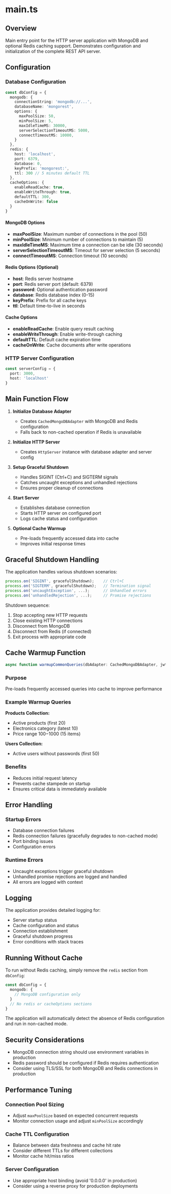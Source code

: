 # main.ts

## Overview
Main entry point for the HTTP server application with MongoDB and optional Redis caching support. Demonstrates configuration and initialization of the complete REST API server.

## Configuration

### Database Configuration
```typescript
const dbConfig = {
  mongodb: {
    connectionString: 'mongodb://...',
    databaseName: 'mongorest',
    options: {
      maxPoolSize: 50,
      minPoolSize: 5,
      maxIdleTimeMS: 30000,
      serverSelectionTimeoutMS: 5000,
      connectTimeoutMS: 10000,
    }
  },
  redis: {
    host: 'localhost',
    port: 6379,
    database: 0,
    keyPrefix: 'mongorest:',
    ttl: 300 // 5 minutes default TTL
  },
  cacheOptions: {
    enableReadCache: true,
    enableWriteThrough: true,
    defaultTTL: 300,
    cacheOnWrite: false
  }
}
```

#### MongoDB Options
- **maxPoolSize**: Maximum number of connections in the pool (50)
- **minPoolSize**: Minimum number of connections to maintain (5)
- **maxIdleTimeMS**: Maximum time a connection can be idle (30 seconds)
- **serverSelectionTimeoutMS**: Timeout for server selection (5 seconds)
- **connectTimeoutMS**: Connection timeout (10 seconds)

#### Redis Options (Optional)
- **host**: Redis server hostname
- **port**: Redis server port (default: 6379)
- **password**: Optional authentication password
- **database**: Redis database index (0-15)
- **keyPrefix**: Prefix for all cache keys
- **ttl**: Default time-to-live in seconds

#### Cache Options
- **enableReadCache**: Enable query result caching
- **enableWriteThrough**: Enable write-through caching
- **defaultTTL**: Default cache expiration time
- **cacheOnWrite**: Cache documents after write operations

### HTTP Server Configuration
```typescript
const serverConfig = {
  port: 3000,
  host: 'localhost'
}
```

## Main Function Flow

1. **Initialize Database Adapter**
   - Creates `CachedMongoDBAdapter` with MongoDB and Redis configuration
   - Falls back to non-cached operation if Redis is unavailable

2. **Initialize HTTP Server**
   - Creates `HttpServer` instance with database adapter and server config

3. **Setup Graceful Shutdown**
   - Handles SIGINT (Ctrl+C) and SIGTERM signals
   - Catches uncaught exceptions and unhandled rejections
   - Ensures proper cleanup of connections

4. **Start Server**
   - Establishes database connection
   - Starts HTTP server on configured port
   - Logs cache status and configuration

5. **Optional Cache Warmup**
   - Pre-loads frequently accessed data into cache
   - Improves initial response times

## Graceful Shutdown Handling

The application handles various shutdown scenarios:

```typescript
process.on('SIGINT', gracefulShutdown);    // Ctrl+C
process.on('SIGTERM', gracefulShutdown);   // Termination signal
process.on('uncaughtException', ...);      // Unhandled errors
process.on('unhandledRejection', ...);     // Promise rejections
```

Shutdown sequence:
1. Stop accepting new HTTP requests
2. Close existing HTTP connections
3. Disconnect from MongoDB
4. Disconnect from Redis (if connected)
5. Exit process with appropriate code

## Cache Warmup Function

```typescript
async function warmupCommonQueries(dbAdapter: CachedMongoDBAdapter, jwt: string)
```

### Purpose
Pre-loads frequently accessed queries into cache to improve performance

### Example Warmup Queries

**Products Collection:**
- Active products (first 20)
- Electronics category (latest 10)
- Price range $100-$1000 (15 items)

**Users Collection:**
- Active users without passwords (first 50)

### Benefits
- Reduces initial request latency
- Prevents cache stampede on startup
- Ensures critical data is immediately available

## Error Handling

### Startup Errors
- Database connection failures
- Redis connection failures (gracefully degrades to non-cached mode)
- Port binding issues
- Configuration errors

### Runtime Errors
- Uncaught exceptions trigger graceful shutdown
- Unhandled promise rejections are logged and handled
- All errors are logged with context

## Logging

The application provides detailed logging for:
- Server startup status
- Cache configuration and status
- Connection establishment
- Graceful shutdown progress
- Error conditions with stack traces

## Running Without Cache

To run without Redis caching, simply remove the `redis` section from `dbConfig`:

```typescript
const dbConfig = {
  mongodb: {
    // MongoDB configuration only
  }
  // No redis or cacheOptions sections
}
```

The application will automatically detect the absence of Redis configuration and run in non-cached mode.

## Security Considerations

- MongoDB connection string should use environment variables in production
- Redis password should be configured if Redis requires authentication
- Consider using TLS/SSL for both MongoDB and Redis connections in production

## Performance Tuning

### Connection Pool Sizing
- Adjust `maxPoolSize` based on expected concurrent requests
- Monitor connection usage and adjust `minPoolSize` accordingly

### Cache TTL Configuration
- Balance between data freshness and cache hit rate
- Consider different TTLs for different collections
- Monitor cache hit/miss ratios

### Server Configuration
- Use appropriate host binding (avoid '0.0.0.0' in production)
- Consider using a reverse proxy for production deployments